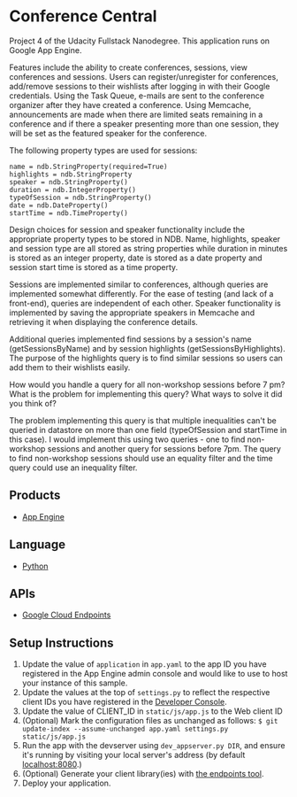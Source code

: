 # Conference Central
Project 4 of the Udacity Fullstack Nanodegree. This application runs on Google App Engine.

Features include the ability to create conferences, sessions, view conferences and sessions. Users can register/unregister for conferences, add/remove sessions to their wishlists after logging in with their Google credentials. Using the Task Queue, e-mails are sent to the conference organizer after they have created a conference. Using Memcache, announcements are made when there are limited seats remaining in a conference and if there a speaker presenting more than one session, they will be set as the featured speaker for the conference.

The following property types are used for sessions:
```
name = ndb.StringProperty(required=True)
highlights = ndb.StringProperty
speaker = ndb.StringProperty()
duration = ndb.IntegerProperty()
typeOfSession = ndb.StringProperty()
date = ndb.DateProperty()
startTime = ndb.TimeProperty()
```

Design choices for session and speaker functionality include the appropriate property types to be stored in NDB. Name, highlights, speaker and session type are all stored as string properties while duration in minutes is stored as an integer property, date is stored as a date property and session start time is stored as a time property.

Sessions are implemented similar to conferences, although queries are implemented somewhat differently. For the ease of testing (and lack of a front-end), queries are independent of each other.
Speaker functionality is implemented by saving the appropriate speakers in Memcache and retrieving it when displaying the conference details.

Additional queries implemented find sessions by a session's name (getSessionsByName) and by session highlights (getSessionsByHighlights). The purpose of the highlights query is to find similar sessions so users can add them to their wishlists easily.

How would you handle a query for all non-workshop sessions before 7 pm? What is the problem for implementing this query? What ways to solve it did you think of?

The problem implementing this query is that multiple inequalities can't be queried in datastore on more than one field (typeOfSession and startTime in this case). I would implement this using two queries - one to find non-workshop sessions and another query for sessions before 7pm. The query to find non-workshop sessions should use an equality filter and the time query could use an inequality filter.

## Products
- [App Engine][1]

## Language
- [Python][2]

## APIs
- [Google Cloud Endpoints][3]

## Setup Instructions
1. Update the value of `application` in `app.yaml` to the app ID you
   have registered in the App Engine admin console and would like to use to host
   your instance of this sample.
1. Update the values at the top of `settings.py` to
   reflect the respective client IDs you have registered in the
   [Developer Console][4].
1. Update the value of CLIENT_ID in `static/js/app.js` to the Web client ID
1. (Optional) Mark the configuration files as unchanged as follows:
   `$ git update-index --assume-unchanged app.yaml settings.py static/js/app.js`
1. Run the app with the devserver using `dev_appserver.py DIR`, and ensure it's running by visiting your local server's address (by default [localhost:8080][5].)
1. (Optional) Generate your client library(ies) with [the endpoints tool][6].
1. Deploy your application.


[1]: https://developers.google.com/appengine
[2]: http://python.org
[3]: https://developers.google.com/appengine/docs/python/endpoints/
[4]: https://console.developers.google.com/
[5]: https://localhost:8080/
[6]: https://developers.google.com/appengine/docs/python/endpoints/endpoints_tool
